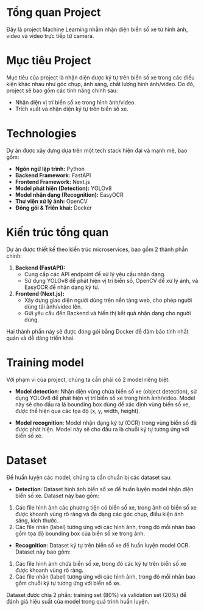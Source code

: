 # Tổng quan Project
Đây là project Machine Learning nhằm nhận diện biển số xe từ hình ảnh, video và video trực tiếp từ camera.

# Mục tiêu Project
Mục tiêu của project là nhận diện được ký tự trên biển số xe trong các điều kiện khác nhau như góc chụp, ánh sáng, chất lượng hình ảnh/video. Do đó, project sẽ bao gồm các tính năng chính sau:
- Nhận diện vị trí biển số xe trong hình ảnh/video.
- Trích xuất và nhận diện ký tự trên biển số xe.

# Technologies
Dự án được xây dựng dựa trên một tech stack hiện đại và mạnh mẽ, bao gồm:
- **Ngôn ngữ lập trình:** Python
- **Backend Framework:** FastAPI
- **Frontend Framework:** Next.js
- **Model phát hiện (Detection):** YOLOv8
- **Model nhận dạng (Recognition):** EasyOCR
- **Thư viện xử lý ảnh:** OpenCV
- **Đóng gói & Triển khai:** Docker

# Kiến trúc tổng quan
Dự án được thiết kế theo kiến trúc microservices, bao gồm 2 thành phần chính:
1.  **Backend (FastAPI):**
    *   Cung cấp các API endpoint để xử lý yêu cầu nhận dạng.
    *   Sử dụng YOLOv8 để phát hiện vị trí biển số, OpenCV để xử lý ảnh, và EasyOCR để nhận dạng ký tự.
2.  **Frontend (Next.js):**
    *   Xây dựng giao diện người dùng trên nền tảng web, cho phép người dùng tải ảnh/video lên.
    *   Gửi yêu cầu đến Backend và hiển thị kết quả nhận dạng cho người dùng.

Hai thành phần này sẽ được đóng gói bằng Docker để đảm bảo tính nhất quán và dễ dàng triển khai.

# Training model
Với phạm vi của project, chúng ta cần phải có 2 model riêng biệt:

- **Model detection**: Nhận diện vùng chứa biển số xe (object detection), sử dụng YOLOv8 để phát hiện vị trí biển số xe trong hình ảnh/video. Model này sẽ cho đầu ra là bounding box dùng để xác định vùng biển số xe, được thể hiện qua các tọa độ (x, y, width, height).

- **Model recognition**: Model nhận dạng ký tự (OCR) trong vùng biển số đã được phát hiện. Model này sẽ cho đầu ra là chuỗi ký tự tương ứng với biển số xe.

# Dataset
Để huấn luyện các model, chúng ta cần chuẩn bị các dataset sau:

- **Detection**: Dataset hình ảnh biển số xe để huấn luyện model nhận diện biển số xe. Dataset này bao gồm:
1. Các file hình ảnh các phương tiện có biển số xe, trong ảnh có biển số xe được khoanh vùng rõ ràng và đa dạng các góc chụp, điều kiện ánh sáng, kích thước.
2. Các file nhãn (label) tương ứng với các hình ảnh, trong đó mỗi nhãn bao gồm tọa độ bounding box của biển số xe trong ảnh. 

- **Recognition**: Dataset ký tự trên biển số xe để huấn luyện model OCR. Dataset này bao gồm:
1. Các file hình ảnh chứa biển số xe, trong đó các ký tự trên biển số xe được khoanh vùng rõ ràng.
2. Các file nhãn (label) tương ứng với các hình ảnh, trong đó mỗi nhãn bao gồm chuỗi ký tự tương ứng với biển số xe.

Dataset được chia 2 phần: training set (80%) và validation set (20%) để đánh giá hiệu suất của model trong quá trình huấn luyện.



